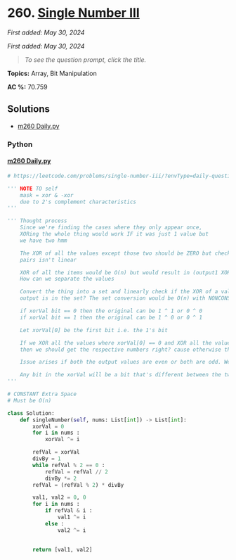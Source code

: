# 260. [Single Number III](<https://leetcode.com/problems/single-number-iii>)

*First added: May 30, 2024*

*First added: May 30, 2024*


> *To see the question prompt, click the title.*

**Topics:** Array, Bit Manipulation

**AC %:** 70.759


## Solutions

- [m260 Daily.py](<../my-submissions/m260 Daily.py>)
### Python
#### [m260 Daily.py](<../my-submissions/m260 Daily.py>)
```Python
# https://leetcode.com/problems/single-number-iii/?envType=daily-question&envId=2024-05-31

''' NOTE TO self
    mask = xor & -xor
    due to 2's complement characteristics
'''

''' Thought process
    Since we're finding the cases where they only appear once,
    XORing the whole thing would work IF it was just 1 value but
    we have two hmm

    The XOR of all the values except those two should be ZERO but checking
    pairs isn't linear

    XOR of all the items would be O(n) but would result in (output1 XOR output2)
    How can we separate the values

    Convert the thing into a set and linearly check if the XOR of a value with the above
    output is in the set? The set conversion would be O(n) with NONCONSTANT space then

    if xorVal bit == 0 then the original can be 1 ^ 1 or 0 ^ 0
    if xorVal bit == 1 then the original can be 1 ^ 0 or 0 ^ 1

    Let xorVal[0] be the first bit i.e. the 1's bit

    If we XOR all the values where xorVal[0] == 0 and XOR all the values where xorVal[0] == 1 
    then we should get the respective numbers right? cause otherwise they wouldn't XOR to 0

    Issue arises if both the output values are even or both are odd. We need to find a differentiating bit.

    Any bit in the xorVal will be a bit that's different between the two output values.
'''

# CONSTANT Extra Space
# Must be O(n)

class Solution:
    def singleNumber(self, nums: List[int]) -> List[int]:
        xorVal = 0
        for i in nums :
            xorVal ^= i

        refVal = xorVal
        divBy = 1 
        while refVal % 2 == 0 :
            refVal = refVal // 2
            divBy *= 2
        refVal = (refVal % 2) * divBy

        val1, val2 = 0, 0        
        for i in nums :
            if refVal & i :
                val1 ^= i
            else :
                val2 ^= i
            
                
        return [val1, val2]

        
```

